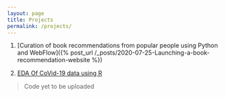 ```yaml
---
layout: page
title: Projects
permalink: /projects/
---
```


1. [Curation of book recommendations from popular people using Python and WebFlow]({% post_url /_posts/2020-07-25-Launching-a-book-recommendation-website %})

2. [EDA Of CoVid-19 data using R](https://github.com/salonimehta073/)

> Code yet to be uploaded

